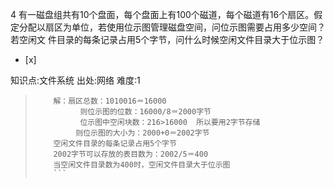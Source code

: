 4
有一磁盘组共有10个盘面，每个盘面上有100个磁道，每个磁道有16个扇区。假定分配以扇区为单位，若使用位示图管理磁盘空间，问位示图需要占用多少空间？若空闲文
件目录的每条记录占用5个字节，问什么时候空闲文件目录大于位示图？
- [x]

知识点:文件系统
出处:网络
难度:1
> ```
>     解：扇区总数：1010016＝16000
>           则位示图的位数：16000/8＝2000字节
>           位示图中空闲块数：216>16000  所以要用2字节存储
>          则位示图的大小为：2000+0＝2002字节
>     空闲文件目录的每条记录占用5个字节
>     2002字节可以存放的表目数为：2002/5＝400
>     当空闲文件目录数为400时，空闲文件目录大于位示图
>     ```
